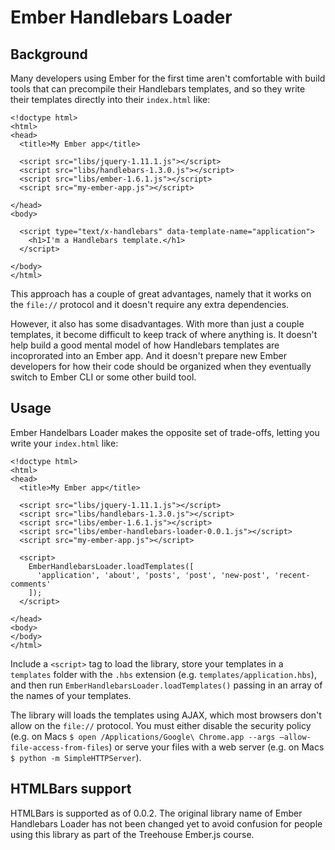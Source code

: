 # Ember Handlebars Loader

## Background

Many developers using Ember for the first time aren't comfortable with build tools that can precompile their Handlebars templates, and so they write their templates directly into their `index.html` like:

```
<!doctype html>
<html>
<head>
  <title>My Ember app</title>

  <script src="libs/jquery-1.11.1.js"></script>
  <script src="libs/handlebars-1.3.0.js"></script>
  <script src="libs/ember-1.6.1.js"></script>
  <script src="my-ember-app.js"></script>

</head>
<body>

  <script type="text/x-handlebars" data-template-name="application">
    <h1>I'm a Handlebars template.</h1>
  </script>

</body>
</html>
```

This approach has a couple of great advantages, namely that it works on the `file://` protocol and it doesn't require any extra dependencies.

However, it also has some disadvantages. With more than just a couple templates, it become difficult to keep track of where anything is. It doesn't help build a good mental model of how Handlebars templates are incoprorated into an Ember app. And it doesn't prepare new Ember developers for how their code should be organized when they eventually switch to Ember CLI or some other build tool.

## Usage

Ember Handelbars Loader makes the opposite set of trade-offs, letting you write your `index.html` like:

```
<!doctype html>
<html>
<head>
  <title>My Ember app</title>

  <script src="libs/jquery-1.11.1.js"></script>
  <script src="libs/handlebars-1.3.0.js"></script>
  <script src="libs/ember-1.6.1.js"></script>
  <script src="libs/ember-handlebars-loader-0.0.1.js"></script>
  <script src="my-ember-app.js"></script>

  <script>
    EmberHandlebarsLoader.loadTemplates([
      'application', 'about', 'posts', 'post', 'new-post', 'recent-comments'
    ]);
  </script>

</head>
<body>
</body>
</html>
```

Include a `<script>` tag to load the library, store your templates in a `templates` folder with the `.hbs` extension (e.g. `templates/application.hbs`), and then run `EmberHandlebarsLoader.loadTemplates()` passing in an array of the names of your templates.

The library will loads the templates using AJAX, which most browsers don't allow on the `file://` protocol. You must either disable the security policy (e.g. on Macs `$ open /Applications/Google\ Chrome.app --args –allow-file-access-from-files`) or serve your files with a web server (e.g. on Macs `$ python -m SimpleHTTPServer`).

## HTMLBars support

HTMLBars is supported as of 0.0.2. The original library name of Ember Handlebars Loader has not been changed yet to avoid confusion for people using this library as part of the Treehouse Ember.js course.

